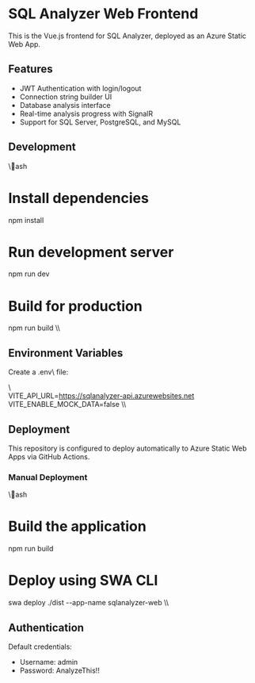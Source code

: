 # SQL Analyzer Web Frontend

This is the Vue.js frontend for SQL Analyzer, deployed as an Azure Static Web App.

## Features

- JWT Authentication with login/logout
- Connection string builder UI
- Database analysis interface
- Real-time analysis progress with SignalR
- Support for SQL Server, PostgreSQL, and MySQL

## Development

\\\ash
# Install dependencies
npm install

# Run development server
npm run dev

# Build for production
npm run build
\\\

## Environment Variables

Create a \.env\ file:

\\\
VITE_API_URL=https://sqlanalyzer-api.azurewebsites.net
VITE_ENABLE_MOCK_DATA=false
\\\

## Deployment

This repository is configured to deploy automatically to Azure Static Web Apps via GitHub Actions.

### Manual Deployment

\\\ash
# Build the application
npm run build

# Deploy using SWA CLI
swa deploy ./dist --app-name sqlanalyzer-web
\\\

## Authentication

Default credentials:
- Username: admin
- Password: AnalyzeThis!!
